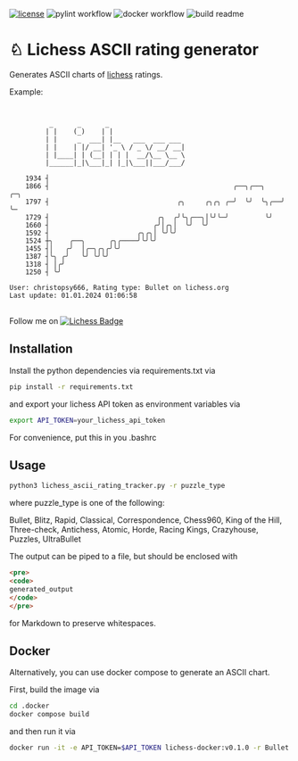 <!-- [![Coverage Status](https://coveralls.io/repos/github/kroitor/asciichart/badge.svg?branch=master)](https://coveralls.io/github/kroitor/asciichart?branch=master) -->
[![license](https://img.shields.io/github/license/kroitor/asciichart.svg)](https://github.com/kroitor/asciichart/blob/master/LICENSE.txt)
![pylint workflow](https://github.com/cschindlbeck/lichess-ascii-rating-tracker/actions/workflows/pylint.yml/badge.svg)
![docker workflow](https://github.com/cschindlbeck/lichess-ascii-rating-tracker/actions/workflows/docker-image.yml/badge.svg)
![build readme](https://github.com/cschindlbeck/lichess-ascii-rating-tracker/actions/workflows/build-readme.yml/badge.svg)

# &#9816; Lichess ASCII rating generator

Generates ASCII charts of [lichess](https://lichess.org/) ratings.

Example:

<pre>
<code>

          _      _      _
         | |    (_)    | |
         | |     _  ___| |__   ___  ___ ___
         | |    | |/ __| '_ \ / _ \/ __/ __|
         | |____| | (__| | | |  __/\__ \__ \
         |______|_|\___|_| |_|\___||___/___/
        
    1934 ┤
    1866 ┤                                              ╭──╮╭──╮    ╭─╮
    1797 ┤                                ╭╮     ╭╮╭╮ ╭─╯  ╰╯  ╰╮╭──╯ ╰─
    1729 ┤                           ╭╮  ╭╯╰╮╭──╮│╰╯╰─╯         ╰╯
    1660 ┤                          ╭╯│╭╮│  ╰╯  ╰╯
    1592 ┤                      ╭╮╭╮│ ╰╯╰╯
    1524 ┼╮    ╭──╮      ╭╮╭────╯╰╯╰╯
    1455 ┤│   ╭╯  │╭─╮╭╮╭╯╰╯
    1387 ┤╰╮ ╭╯   ╰╯ ╰╯╰╯
    1318 ┤ │╭╯
    1250 ┤ ╰╯

User: christopsy666, Rating type: Bullet on lichess.org
Last update: 01.01.2024 01:06:58
</code>
</pre>

Follow me on [![Lichess Badge](https://img.shields.io/static/v1?style=flat&message=Lichess&color=000000&logo=Lichess&logoColor=FFFFFF&label=)](https://lichess.org/@/christopsy666)

## Installation

Install the python dependencies via requirements.txt via

```bash
pip install -r requirements.txt
```

and export your lichess API token as environment variables via

```bash
export API_TOKEN=your_lichess_api_token
```

For convenience, put this in you .bashrc

## Usage

```bash
python3 lichess_ascii_rating_tracker.py -r puzzle_type
```

where puzzle_type is one of the following:

Bullet, Blitz, Rapid, Classical, Correspondence, Chess960, King of the Hill, Three-check, Antichess, Atomic, Horde, Racing Kings, Crazyhouse, Puzzles, UltraBullet

The output can be piped to a file, but should be enclosed with

```html
<pre>
<code>
generated_output
</code>
</pre>
```

for Markdown to preserve whitespaces.

## Docker

Alternatively, you can use docker compose to generate an ASCII chart.

First, build the image via

```bash
cd .docker
docker compose build
```

and then run it via

```bash
docker run -it -e API_TOKEN=$API_TOKEN lichess-docker:v0.1.0 -r Bullet
```
